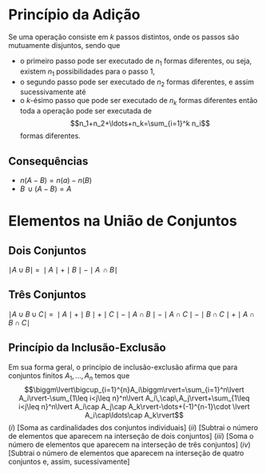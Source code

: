 # Princípio da Adição

Se uma operação consiste em $k$ passos distintos, onde os passos são mutuamente disjuntos, sendo que
- o primeiro passo pode ser executado de $n_1$ formas diferentes, ou seja, existem $n_1$ possibilidades para o passo 1,
- o segundo passo pode ser executado de $n_2$ formas diferentes, e assim sucessivamente até
- o $k$-ésimo passo que pode ser executado de $n_k$ formas diferentes
então toda a operação pode ser executada de $$n_1+n_2+\ldots+n_k=\sum_{i=1}^k n_i$$
formas diferentes.

## Consequências

- $n(A-B)=n(a)-n(B)$
- $B\,\cup(A-B)=A$

# Elementos na União de Conjuntos
## Dois Conjuntos
$\mid A \cup B\mid\;=\;\mid A\mid+\mid B\mid-\mid A\,\cap B\mid$

## Três Conjuntos
$\mid A\cup B\cup C\mid\;=\;\mid A\mid+\mid B\mid+\mid C\mid-\mid A\cap B\mid-\mid A\cap C\mid-\mid B\cap C\mid+\mid A\cap B\cap C\mid$

## Princípio da Inclusão-Exclusão
Em sua forma geral, o princípio de inclusão-exclusão afirma que para conjuntos finitos $A_1,\ldots,A_n$ temos que
$$\biggm\lvert\bigcup_{i=1}^{n}A_i\biggm\rvert=\sum_{i=1}^n\lvert A_i\rvert-\sum_{1\leq i<j\leq n}^n\lvert A_i\,\cap\,A_j\rvert+\sum_{1\leq i<j\leq n}^n\lvert A_i\cap A_j\cap A_k\rvert-\dots+(-1)^{n-1}\cdot \lvert A_i\cap\ldots\cap A_k\rvert$$
$(i)$ \[Soma as cardinalidades dos conjuntos individuais]
$(ii)$ \[Subtrai o número de elementos que aparecem na interseção de dois conjuntos]
$(iii)$ \[Soma o número de elementos que aparecem na interseção de três conjuntos]
$(iv)$ \[Subtrai o número de elementos que aparecem na interseção de quatro conjuntos e, assim, sucessivamente]